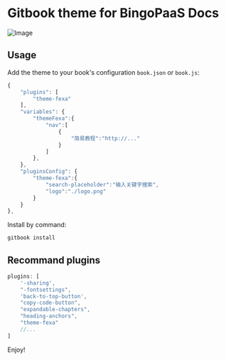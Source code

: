 # Gitbook theme for BingoPaaS Docs

![Image](https://github.com/tonyyls/gitbook-plugin-theme-fexa/blob/master/preview.gif)

## Usage

Add the theme to your book's configuration `book.json` or `book.js`:

```js
{
    "plugins": [
        "theme-fexa"
    ],
    "variables": {
        "themeFexa":{
            "nav":[
                {
                    "简易教程":"http://..."
                }
            ]
        },
    },
    "pluginsConfig": {
        "theme-fexa":{
            "search-placeholder":"输入关键字搜索",
            "logo":"./logo.png"
        }
    }
},
```

Install by command:

``` bash
gitbook install
```

## Recommand plugins

```js
plugins: [
    '-sharing',
    "-fontsettings",
    'back-to-top-button',
    "copy-code-button",
    "expandable-chapters",
    "heading-anchors",
    "theme-fexa"
    //...
]
```


Enjoy!
